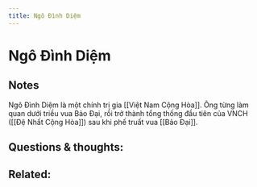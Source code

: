 ```yaml
---
title: Ngô Đình Diệm
---
```

# Ngô Đình Diệm

## Notes
Ngô Đình Diệm là một chính trị gia [[Việt Nam Cộng Hòa]]. Ông từng làm quan dưới triều vua Bảo Đại, rồi trở thành tổng thống đầu tiên của VNCH ([[Đệ Nhất Cộng Hòa]]) sau khi phế truất vua [[Bảo Đại]].

## Questions & thoughts:

## Related:
